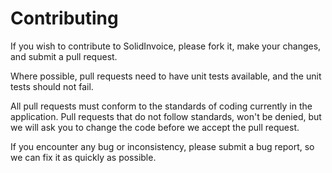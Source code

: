 Contributing
============

If you wish to contribute to SolidInvoice, please fork it, make your changes, and submit a pull request.

Where possible, pull requests need to have unit tests available, and the unit tests should not fail.

All pull requests must conform to the standards of coding currently in the application. Pull requests that do not follow standards, won't be denied, but we will ask you to change the code before we accept the pull request.

If you encounter any bug or inconsistency, please submit a bug report, so we can fix it as quickly as possible.
